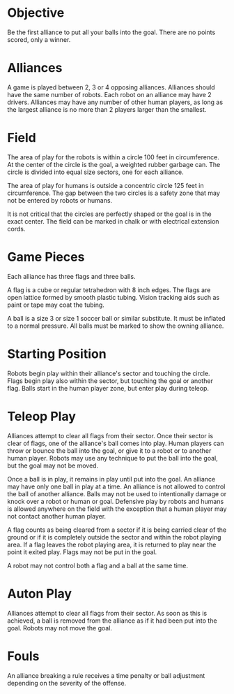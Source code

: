 
# Objective

Be the first alliance to put all your balls into the goal. There are
no points scored, only a winner.

# Alliances

A game is played between 2, 3 or 4 opposing alliances. Alliances
should have the same number of robots. Each robot on an alliance may
have 2 drivers. Alliances may have any number of other human players,
as long as the largest alliance is no more than 2 players larger than
the smallest.

# Field

The area of play for the robots is within a circle 100 feet in
circumference. At the center of the circle is the goal, a weighted
rubber garbage can. The circle is divided into equal size sectors, one
for each alliance.

The area of play for humans is outside a concentric circle 125 feet in
circumference. The gap between the two circles is a safety zone that
may not be entered by robots or humans.

It is not critical that the circles are perfectly shaped or the goal
is in the exact center. The field can be marked in chalk or with
electrical extension cords.

# Game Pieces

Each alliance has three flags and three balls.

A flag is a cube or regular tetrahedron with 8 inch edges. The flags
are open lattice formed by smooth plastic tubing. Vision tracking aids
such as paint or tape may coat the tubing.

A ball is a size 3 or size 1 soccer ball or similar substitute. It
must be inflated to a normal pressure. All balls must be marked to
show the owning alliance.

# Starting Position

Robots begin play within their alliance's sector and touching the
circle. Flags begin play also within the sector, but touching the goal
or another flag. Balls start in the human player zone, but enter
play during teleop.

# Teleop Play

Alliances attempt to clear all flags from their sector. Once their
sector is clear of flags, one of the alliance's ball comes into
play. Human players can throw or bounce the ball into the goal, or
give it to a robot or to another human player. Robots may use any
technique to put the ball into the goal, but the goal may not be
moved.

Once a ball is in play, it remains in play until put into the goal.
An alliance may have only one ball in play at a time. An alliance is
not allowed to control the ball of another alliance. Balls may not be
used to intentionally damage or knock over a robot or human or goal.
Defensive play by robots and humans is allowed anywhere on the field
with the exception that a human player may not contact another human
player.

A flag counts as being cleared from a sector if it is being carried
clear of the ground or if it is completely outside the sector and
within the robot playing area. If a flag leaves the robot playing
area, it is returned to play near the point it exited play. Flags may
not be put in the goal.

A robot may not control both a flag and a ball at the same time.

# Auton Play

Alliances attempt to clear all flags from their sector. As soon as
this is achieved, a ball is removed from the alliance as if it had
been put into the goal. Robots may not move the goal.

# Fouls

An alliance breaking a rule receives a time penalty or ball adjustment
depending on the severity of the offense.
